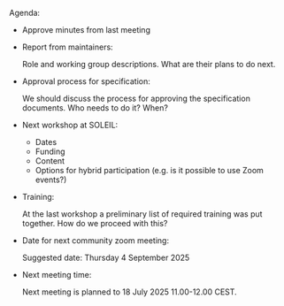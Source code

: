 Agenda:

- Approve minutes from last meeting

- Report from maintainers:

  Role and working group descriptions. What are their plans to do next.

- Approval process for specification:

  We should discuss the process for approving the specification documents. Who needs to do it? When?

- Next workshop at SOLEIL:

  - Dates
  - Funding
  - Content
  - Options for hybrid participation (e.g. is it possible to use Zoom events?)
 
- Training:

  At the last workshop a preliminary list of required training was put together. How do we proceed with this?

- Date for next community zoom meeting:

  Suggested date: Thursday 4 September 2025

- Next meeting time:

  Next meeting is planned to 18 July 2025 11.00-12.00 CEST.
